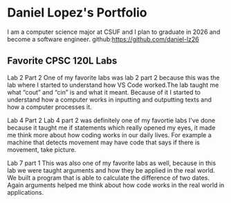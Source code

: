 
# Daniel Lopez's Portfolio

I am a computer science major at CSUF and I plan to graduate in 2026 and become a software engineer. 
github:https://github.com/daniel-lz26

## Favorite CPSC 120L Labs

Lab 2 Part 2
One of my favorite labs was lab 2 part 2 because this was the lab where I started to understand how VS Code worked.The lab taught me what “cout” and “cin” is and what it meant. Because of it I started to understand how a computer works in inputting and outputting texts and how a computer processes it. 

Lab 4 Part 2
Lab 4 part 2 was definitely one of my favortie labs I've done because it taught me if statements which really opened my eyes, it made me think more about how coding works in our daily lives. For example a machine that detects movement may have code that says if there is movement, take picture.

Lab 7 part 1
This was also one of my favorite labs as well, because in this lab we were taught arguments and how they be applied in the real world. We built a program that is able to calculate the difference of two dates. Again arguments helped me think about how code works in the real world in applications.
